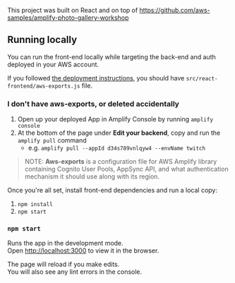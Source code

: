 This project was built on React and on top of https://github.com/aws-samples/amplify-photo-gallery-workshop


## Running locally

You can run the front-end locally while targeting the back-end and auth deployed in your AWS account. 

If you followed [the deployment instructions](../../README.md), you should have  `src/react-frontend/aws-exports.js` file.

### I don't have aws-exports, or deleted accidentally

1. Open up your deployed App in Amplify Console by running `amplify console`
2. At the bottom of the page under **Edit your backend**, copy and run the `amplify pull` command
    - e.g. `amplify pull --appId d34s789vnlqyw4 --envName twitch`

> NOTE: **Aws-exports** is a configuration file for AWS Amplify library containing Cognito User Pools, AppSync  API, and what authentication mechanism it should use along with its region.

Once you're all set, install front-end dependencies and run a local copy:

1. `npm install`
2. `npm start`

### `npm start`

Runs the app in the development mode.<br />
Open [http://localhost:3000](http://localhost:3000) to view it in the browser.

The page will reload if you make edits.<br />
You will also see any lint errors in the console.


